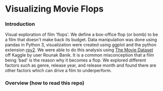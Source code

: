 # Visualizing Movie Flops

### Introduction
Visual exploration of film 'flops'. We define a box-office flop (or bomb) to be a film that doesn't make back its budget. Data manipulation was done using pandas in Python 3, visualization were created using ggplot and the python extension [rpy2](https://rpy2.readthedocs.io/en/latest/). We were able to do this analysis using [The Movie Dataset](https://www.kaggle.com/rounakbanik/the-movies-dataset) off Kaggle by user Rounak Banik.
It is a common misconception that a film being 'bad' is the reason why it becomes a flop. We explored different factors such as genre, release year, and release month and found there are other factors which can drive a film to underperform.

### Overview (how to read this repo)
